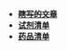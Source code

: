* **[~~瞎写的文章~~](https://benzyl-titanium.pages.dev/posts/ymsf/)**  
* **[试剂清单](https://github.com/Benzyl-titanium/Benzyl-titanium-will/releases/download/app/BianTai_LAB.xlsx)**  
* **[药品清单](https://github.com/Benzyl-titanium/Benzyl-titanium-will/releases/download/app/drugs.xlsx)**  
